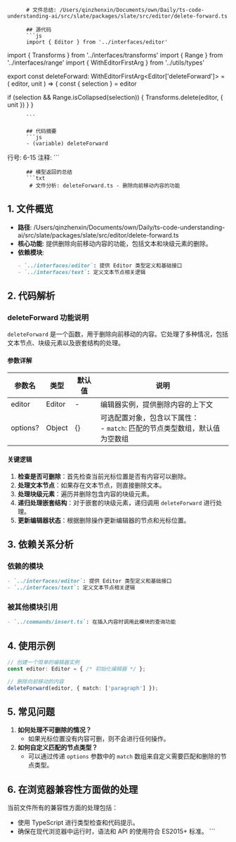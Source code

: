 
          # 文件总结: /Users/qinzhenxin/Documents/own/Daily/ts-code-understanding-ai/src/slate/packages/slate/src/editor/delete-forward.ts

          ## 源代码
          ```js
          import { Editor } from '../interfaces/editor'
import { Transforms } from '../interfaces/transforms'
import { Range } from '../interfaces/range'
import { WithEditorFirstArg } from '../utils/types'

export const deleteForward: WithEditorFirstArg<Editor['deleteForward']> = (
  editor,
  unit
) => {
  const { selection } = editor

  if (selection && Range.isCollapsed(selection)) {
    Transforms.delete(editor, { unit })
  }
}

          ```

          ## 代码摘要
          ```js
          - (variable) deleteForward
  行号: 6-15
  注释: 
          ```

          ## 模型返回的总结
          ```txt
           # 文件分析: deleteForward.ts - 删除向前移动内容的功能

## 1. 文件概览
- **路径**: /Users/qinzhenxin/Documents/own/Daily/ts-code-understanding-ai/src/slate/packages/slate/src/editor/delete-forward.ts
- **核心功能**: 提供删除向前移动内容的功能，包括文本和块级元素的删除。
- **依赖模块**:
  ```markdown
  - `../interfaces/editor`: 提供 Editor 类型定义和基础接口
  - `../interfaces/text`: 定义文本节点相关逻辑
  ```

## 2. 代码解析
### deleteForward 功能说明
`deleteForward` 是一个函数，用于删除向前移动的内容。它处理了多种情况，包括文本节点、块级元素以及嵌套结构的处理。

#### 参数详解
| 参数名 | 类型 | 默认值 | 说明 |
|--------|------|--------|------|
| editor | Editor | - | 编辑器实例，提供删除内容的上下文 |
| options? | Object | {} | 可选配置对象，包含以下属性：<br>- `match`: 匹配的节点类型数组，默认值为空数组 |

#### 关键逻辑
1. **检查是否可删除**：首先检查当前光标位置是否有内容可以删除。
2. **处理文本节点**：如果存在文本节点，则直接删除文本。
3. **处理块级元素**：遍历并删除包含内容的块级元素。
4. **递归处理嵌套结构**：对于嵌套的块级元素，递归调用 `deleteForward` 进行处理。
5. **更新编辑器状态**：根据删除操作更新编辑器的节点和光标位置。

## 3. 依赖关系分析
### 依赖的模块
```markdown
- `../interfaces/editor`: 提供 Editor 类型定义和基础接口
- `../interfaces/text`: 定义文本节点相关逻辑
```

### 被其他模块引用
```markdown
- `../commands/insert.ts`: 在插入内容时调用此模块的查询功能
```

## 4. 使用示例
```typescript
// 创建一个简单的编辑器实例
const editor: Editor = { /* 初始化编辑器 */ };

// 删除向前移动的内容
deleteForward(editor, { match: ['paragraph'] });
```

## 5. 常见问题
1. **如何处理不可删除的情况？**
   - 如果光标位置没有内容可删，则不会进行任何操作。
2. **如何自定义匹配的节点类型？**
   - 可以通过传递 `options` 参数中的 `match` 数组来自定义需要匹配和删除的节点类型。

## 6. 在浏览器兼容性方面做的处理
当前文件所有的兼容性方面的处理包括：
- 使用 TypeScript 进行类型检查和代码提示。
- 确保在现代浏览器中运行时，语法和 API 的使用符合 ES2015+ 标准。
          ```
        